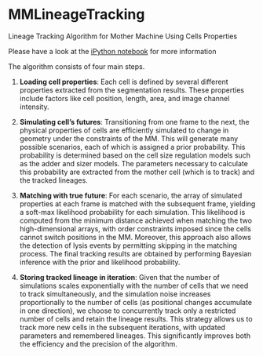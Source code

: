# MMLineageTracking
Lineage Tracking Algorithm for Mother Machine Using Cells Properties

Please have a look at the [iPython notebook](MMLT_Example.ipynb) for more information

The algorithm consists of four main steps.
1. **Loading cell properties**: Each cell is defined by several different properties extracted from the segmentation results. These properties include factors like cell position, length, area, and image channel intensity.

2. **Simulating cell’s futures**: Transitioning from one frame to the next, the physical properties of cells are efficiently simulated to change in geometry under the constraints of the MM. This will generate many possible scenarios, each of which is assigned a prior probability. This probability is determined based on the cell size regulation models such as the adder and sizer models. The parameters necessary to calculate this probability are extracted from the mother cell (which is to track) and the tracked lineages.

3. **Matching with true future**: For each scenario, the array of simulated properties at each frame is matched with the subsequent frame, yielding a soft-max likelihood probability for each simulation. This likelihood is computed from the minimum distance achieved when matching the two high-dimensional arrays, with order constraints imposed since the cells cannot switch positions in the MM. Moreover, this approach also allows the detection of lysis events by permitting skipping in the matching process. The final tracking results are obtained by performing Bayesian inference with the prior and likelihood probability.

4. **Storing tracked lineage in iteration**: Given that the number of simulations scales exponentially with the number of cells that we need to track simultaneously, and the simulation noise increases proportionally to the number of cells (as positional changes accumulate in one direction), we choose to concurrently track only a restricted number of cells and retain the lineage results. This strategy allows us to track more new cells in the subsequent iterations, with updated parameters and remembered lineages. This significantly improves both the efficiency and the precision of the algorithm.
